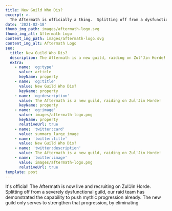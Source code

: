```yaml
---
title: New Guild Who Dis?
excerpt: >-
  The Aftermath is officially a thing.  Splitting off from a dysfunctional guild, we are keen on continuing mythic progression into Shadowlands.  Let's kick some ass!
date: '2021-02-18'
thumb_img_path: images/aftermath-logo.svg
thumb_img_alt: Aftermath Logo
content_img_path: images/aftermath-logo.svg
content_img_alt: Aftermath Logo
seo:
  title: New Guild Who Dis?
  description: The Aftermath is a new guild, raiding on Zul'Jin Horde!
  extra:
    - name: 'og:type'
      value: article
      keyName: property
    - name: 'og:title'
      value: New Guild Who Dis?
      keyName: property
    - name: 'og:description'
      value: The Aftermath is a new guild, raiding on Zul'Jin Horde!
      keyName: property
    - name: 'og:image'
      value: images/aftermath-logo.png
      keyName: property
      relativeUrl: true
    - name: 'twitter:card'
      value: summary_large_image
    - name: 'twitter:title'
      value: New Guild Who Dis?
    - name: 'twitter:description'
      value: The Aftermath is a new guild, raiding on Zul'Jin Horde!
    - name: 'twitter:image'
      value: images/aftermath-logo.png
      relativeUrl: true
template: post
---
```


It's official!  The Aftermath is now live and recruiting on Zul'Jin Horde.  Splitting off from a severely dysfunctional guild, our raid team has demonstrated the capability to push mythic progression already.  The new guild only serves to strengthen that progression, by eliminating 


